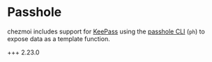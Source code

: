 # Passhole

chezmoi includes support for [KeePass](https://keepass.info/) using the
[passhole CLI](https://github.com/Evidlo/passhole) (`ph`) to expose data as a
template function.

+++ 2.23.0
